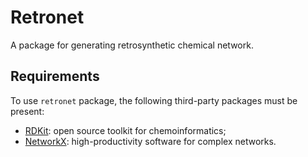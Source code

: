 # Retronet

A package for generating retrosynthetic chemical network.

## Requirements

To use `retronet` package, the following third-party packages must be present:

*	[RDKit](http://www.rdkit.org): open source toolkit for chemoinformatics;
*	[NetworkX](https://networkx.github.io): high-productivity software for
	complex networks.
